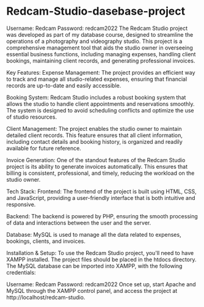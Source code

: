 # Redcam-Studio-dasebase-project
Username: Redcam Password: redcam2022
The Redcam Studio project was developed as part of my database course, designed to streamline the operations of a photography and videography studio. This project is a comprehensive management tool that aids the studio owner in overseeing essential business functions, including managing expenses, handling client bookings, maintaining client records, and generating professional invoices.

Key Features:
Expense Management: The project provides an efficient way to track and manage all studio-related expenses, ensuring that financial records are up-to-date and easily accessible.

Booking System: Redcam Studio includes a robust booking system that allows the studio to handle client appointments and reservations smoothly. The system is designed to avoid scheduling conflicts and optimize the use of studio resources.

Client Management: The project enables the studio owner to maintain detailed client records. This feature ensures that all client information, including contact details and booking history, is organized and readily available for future reference.

Invoice Generation: One of the standout features of the Redcam Studio project is its ability to generate invoices automatically. This ensures that billing is consistent, professional, and timely, reducing the workload on the studio owner.

Tech Stack:
Frontend: The frontend of the project is built using HTML, CSS, and JavaScript, providing a user-friendly interface that is both intuitive and responsive.

Backend: The backend is powered by PHP, ensuring the smooth processing of data and interactions between the user and the server.

Database: MySQL is used to manage all the data related to expenses, bookings, clients, and invoices.

Installation & Setup:
To use the Redcam Studio project, you'll need to have XAMPP installed. The project files should be placed in the htdocs directory. The MySQL database can be imported into XAMPP, with the following credentials:

Username: Redcam
Password: redcam2022
Once set up, start Apache and MySQL through the XAMPP control panel, and access the project at http://localhost/redcam-studio.
